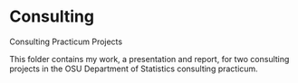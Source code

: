 # Consulting
Consulting Practicum Projects

This folder contains my work, a presentation and report, for two consulting projects in the OSU Department of Statistics consulting practicum.
